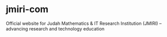 # jmiri-com
Official website for Judah Mathematics &amp; IT Research Institution (JMIRI) – advancing research and technology education
